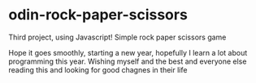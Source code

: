 # odin-rock-paper-scissors
Third project, using Javascript! Simple rock paper scissors game

Hope it goes smoothly, starting a new year, hopefully I learn a lot about programming this year. Wishing myself and the best and everyone else reading this and looking for good chagnes in their life
